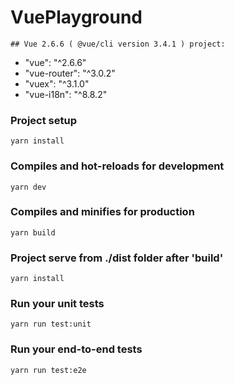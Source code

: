 # VuePlayground
```
## Vue 2.6.6 ( @vue/cli version 3.4.1 ) project:
```
+ "vue": "^2.6.6"
+ "vue-router": "^3.0.2"
+ "vuex": "^3.1.0"
+ "vue-i18n": "^8.8.2"

### Project setup
```
yarn install
```

### Compiles and hot-reloads for development
```
yarn dev
```

### Compiles and minifies for production
```
yarn build
```
### Project serve from ./dist folder after 'build'
```
yarn install
```
### Run your unit tests
```
yarn run test:unit
```

### Run your end-to-end tests
```
yarn run test:e2e
```